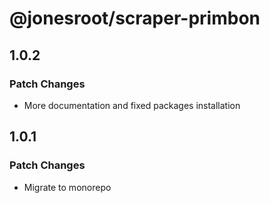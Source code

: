 # @jonesroot/scraper-primbon

## 1.0.2

### Patch Changes

- More documentation and fixed packages installation

## 1.0.1

### Patch Changes

- Migrate to monorepo
